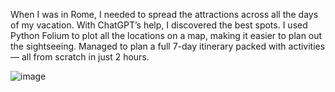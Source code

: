 When I was in Rome, I needed to spread the attractions across all the days of my vacation. With ChatGPT’s help, I discovered the best spots. I used Python Folium to plot all the locations on a map, making it easier to plan out the sightseeing. Managed to plan a full 7-day itinerary packed with activities — all from scratch in just 2 hours.

![image](https://github.com/user-attachments/assets/aa82f3ed-7a1c-4e8d-8a85-d499754ad342)

